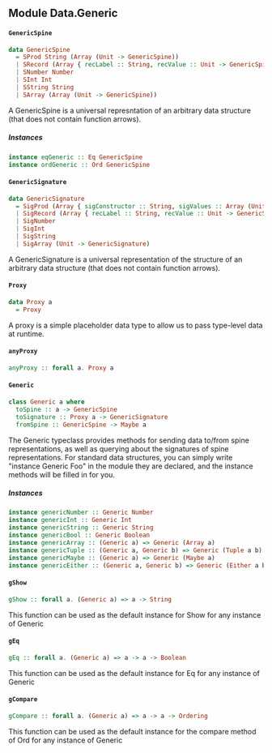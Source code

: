 ## Module Data.Generic

#### `GenericSpine`

``` purescript
data GenericSpine
  = SProd String (Array (Unit -> GenericSpine))
  | SRecord (Array { recLabel :: String, recValue :: Unit -> GenericSpine })
  | SNumber Number
  | SInt Int
  | SString String
  | SArray (Array (Unit -> GenericSpine))
```

A GenericSpine is a universal represntation of an arbitrary data structure (that does not contain function arrows).

##### Instances
``` purescript
instance eqGeneric :: Eq GenericSpine
instance ordGeneric :: Ord GenericSpine
```

#### `GenericSignature`

``` purescript
data GenericSignature
  = SigProd (Array { sigConstructor :: String, sigValues :: Array (Unit -> GenericSignature) })
  | SigRecord (Array { recLabel :: String, recValue :: Unit -> GenericSignature })
  | SigNumber
  | SigInt
  | SigString
  | SigArray (Unit -> GenericSignature)
```

A GenericSignature is a universal representation of the structure of an arbitrary data structure (that does not contain function arrows).

#### `Proxy`

``` purescript
data Proxy a
  = Proxy
```

A proxy is a simple placeholder data type to allow us to pass type-level data at runtime.

#### `anyProxy`

``` purescript
anyProxy :: forall a. Proxy a
```

#### `Generic`

``` purescript
class Generic a where
  toSpine :: a -> GenericSpine
  toSignature :: Proxy a -> GenericSignature
  fromSpine :: GenericSpine -> Maybe a
```

The Generic typeclass provides methods for sending data to/from spine representations, as well as querying about the signatures of spine representations.
For standard data structures, you can simply write "instance Generic Foo" in the module they are declared, and the instance methods will be filled in for you.

##### Instances
``` purescript
instance genericNumber :: Generic Number
instance genericInt :: Generic Int
instance genericString :: Generic String
instance genericBool :: Generic Boolean
instance genericArray :: (Generic a) => Generic (Array a)
instance genericTuple :: (Generic a, Generic b) => Generic (Tuple a b)
instance genericMaybe :: (Generic a) => Generic (Maybe a)
instance genericEither :: (Generic a, Generic b) => Generic (Either a b)
```

#### `gShow`

``` purescript
gShow :: forall a. (Generic a) => a -> String
```

This function can be used as the default instance for Show for any instance of Generic

#### `gEq`

``` purescript
gEq :: forall a. (Generic a) => a -> a -> Boolean
```

This function can be used as the default instance for Eq for any instance of Generic

#### `gCompare`

``` purescript
gCompare :: forall a. (Generic a) => a -> a -> Ordering
```

This function can be used as the default instance for the compare method of Ord for any instance of Generic


